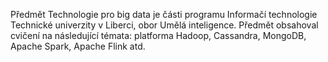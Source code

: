 Předmět Technologie pro big data je části programu Informačí technologie Technické univerzity v Liberci, obor Umělá inteligence. Předmět obsahoval cvičení na následující témata: platforma Hadoop, Cassandra, MongoDB, Apache Spark, Apache Flink atd. 
